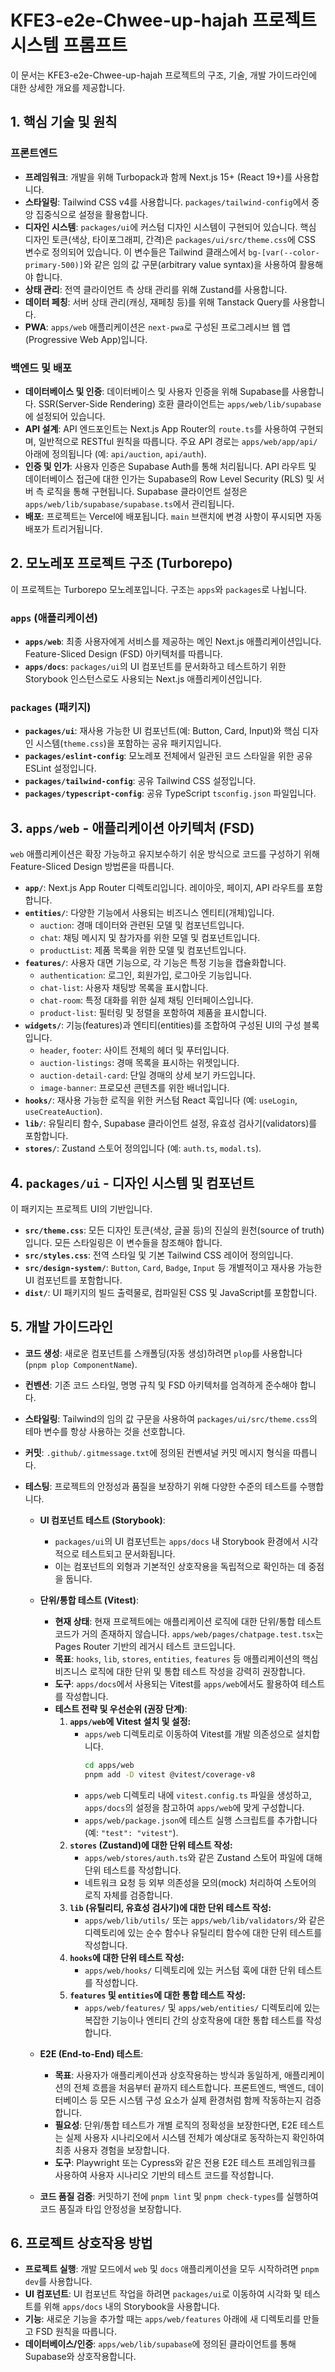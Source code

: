 # KFE3-e2e-Chwee-up-hajah 프로젝트 시스템 프롬프트

이 문서는 KFE3-e2e-Chwee-up-hajah 프로젝트의 구조, 기술, 개발 가이드라인에 대한 상세한 개요를 제공합니다.

## 1. 핵심 기술 및 원칙

### 프론트엔드
- **프레임워크**: 개발을 위해 Turbopack과 함께 Next.js 15+ (React 19+)를 사용합니다.
- **스타일링**: Tailwind CSS v4를 사용합니다. `packages/tailwind-config`에서 중앙 집중식으로 설정을 활용합니다.
- **디자인 시스템**: `packages/ui`에 커스텀 디자인 시스템이 구현되어 있습니다. 핵심 디자인 토큰(색상, 타이포그래피, 간격)은 `packages/ui/src/theme.css`에 CSS 변수로 정의되어 있습니다. 이 변수들은 Tailwind 클래스에서 `bg-[var(--color-primary-500)]`와 같은 임의 값 구문(arbitrary value syntax)을 사용하여 활용해야 합니다.
- **상태 관리**: 전역 클라이언트 측 상태 관리를 위해 Zustand를 사용합니다.
- **데이터 페칭**: 서버 상태 관리(캐싱, 재페칭 등)를 위해 Tanstack Query를 사용합니다.
- **PWA**: `apps/web` 애플리케이션은 `next-pwa`로 구성된 프로그레시브 웹 앱(Progressive Web App)입니다.

### 백엔드 및 배포
- **데이터베이스 및 인증**: 데이터베이스 및 사용자 인증을 위해 Supabase를 사용합니다. SSR(Server-Side Rendering) 호환 클라이언트는 `apps/web/lib/supabase`에 설정되어 있습니다.
- **API 설계**: API 엔드포인트는 Next.js App Router의 `route.ts`를 사용하여 구현되며, 일반적으로 RESTful 원칙을 따릅니다. 주요 API 경로는 `apps/web/app/api/` 아래에 정의됩니다 (예: `api/auction`, `api/auth`).
- **인증 및 인가**: 사용자 인증은 Supabase Auth를 통해 처리됩니다. API 라우트 및 데이터베이스 접근에 대한 인가는 Supabase의 Row Level Security (RLS) 및 서버 측 로직을 통해 구현됩니다. Supabase 클라이언트 설정은 `apps/web/lib/supabase/supabase.ts`에서 관리됩니다.
- **배포**: 프로젝트는 Vercel에 배포됩니다. `main` 브랜치에 변경 사항이 푸시되면 자동 배포가 트리거됩니다.

## 2. 모노레포 프로젝트 구조 (Turborepo)

이 프로젝트는 Turborepo 모노레포입니다. 구조는 `apps`와 `packages`로 나뉩니다.

### `apps` (애플리케이션)
- **`apps/web`**: 최종 사용자에게 서비스를 제공하는 메인 Next.js 애플리케이션입니다. Feature-Sliced Design (FSD) 아키텍처를 따릅니다.
- **`apps/docs`**: `packages/ui`의 UI 컴포넌트를 문서화하고 테스트하기 위한 Storybook 인스턴스로도 사용되는 Next.js 애플리케이션입니다.

### `packages` (패키지)
- **`packages/ui`**: 재사용 가능한 UI 컴포넌트(예: Button, Card, Input)와 핵심 디자인 시스템(`theme.css`)을 포함하는 공유 패키지입니다.
- **`packages/eslint-config`**: 모노레포 전체에서 일관된 코드 스타일을 위한 공유 ESLint 설정입니다.
- **`packages/tailwind-config`**: 공유 Tailwind CSS 설정입니다.
- **`packages/typescript-config`**: 공유 TypeScript `tsconfig.json` 파일입니다.

## 3. `apps/web` - 애플리케이션 아키텍처 (FSD)

`web` 애플리케이션은 확장 가능하고 유지보수하기 쉬운 방식으로 코드를 구성하기 위해 Feature-Sliced Design 방법론을 따릅니다.

- **`app/`**: Next.js App Router 디렉토리입니다. 레이아웃, 페이지, API 라우트를 포함합니다.
- **`entities/`**: 다양한 기능에서 사용되는 비즈니스 엔티티(개체)입니다.
    - `auction`: 경매 데이터와 관련된 모델 및 컴포넌트입니다.
    - `chat`: 채팅 메시지 및 참가자를 위한 모델 및 컴포넌트입니다.
    - `productList`: 제품 목록을 위한 모델 및 컴포넌트입니다.
- **`features/`**: 사용자 대면 기능으로, 각 기능은 특정 기능을 캡슐화합니다.
    - `authentication`: 로그인, 회원가입, 로그아웃 기능입니다.
    - `chat-list`: 사용자 채팅방 목록을 표시합니다.
    - `chat-room`: 특정 대화를 위한 실제 채팅 인터페이스입니다.
    - `product-list`: 필터링 및 정렬을 포함하여 제품을 표시합니다.
- **`widgets/`**: 기능(features)과 엔티티(entities)를 조합하여 구성된 UI의 구성 블록입니다.
    - `header`, `footer`: 사이트 전체의 헤더 및 푸터입니다.
    - `auction-listings`: 경매 목록을 표시하는 위젯입니다.
    - `auction-detail-card`: 단일 경매의 상세 보기 카드입니다.
    - `image-banner`: 프로모션 콘텐츠를 위한 배너입니다.
- **`hooks/`**: 재사용 가능한 로직을 위한 커스텀 React 훅입니다 (예: `useLogin`, `useCreateAuction`).
- **`lib/`**: 유틸리티 함수, Supabase 클라이언트 설정, 유효성 검사기(validators)를 포함합니다.
- **`stores/`**: Zustand 스토어 정의입니다 (예: `auth.ts`, `modal.ts`).

## 4. `packages/ui` - 디자인 시스템 및 컴포넌트

이 패키지는 프로젝트 UI의 기반입니다.

- **`src/theme.css`**: 모든 디자인 토큰(색상, 글꼴 등)의 진실의 원천(source of truth)입니다. 모든 스타일링은 이 변수들을 참조해야 합니다.
- **`src/styles.css`**: 전역 스타일 및 기본 Tailwind CSS 레이어 정의입니다.
- **`src/design-system/`**: `Button`, `Card`, `Badge`, `Input` 등 개별적이고 재사용 가능한 UI 컴포넌트를 포함합니다.
- **`dist/`**: UI 패키지의 빌드 출력물로, 컴파일된 CSS 및 JavaScript를 포함합니다.

## 5. 개발 가이드라인

- **코드 생성**: 새로운 컴포넌트를 스캐폴딩(자동 생성)하려면 `plop`를 사용합니다 (`pnpm plop ComponentName`).
- **컨벤션**: 기존 코드 스타일, 명명 규칙 및 FSD 아키텍처를 엄격하게 준수해야 합니다.
- **스타일링**: Tailwind의 임의 값 구문을 사용하여 `packages/ui/src/theme.css`의 테마 변수를 항상 사용하는 것을 선호합니다.
- **커밋**: `.github/.gitmessage.txt`에 정의된 컨벤셔널 커밋 메시지 형식을 따릅니다.
- **테스팅**:
    프로젝트의 안정성과 품질을 보장하기 위해 다양한 수준의 테스트를 수행합니다.

    - **UI 컴포넌트 테스트 (Storybook)**:
        - `packages/ui`의 UI 컴포넌트는 `apps/docs` 내 Storybook 환경에서 시각적으로 테스트되고 문서화됩니다.
        - 이는 컴포넌트의 외형과 기본적인 상호작용을 독립적으로 확인하는 데 중점을 둡니다.

    - **단위/통합 테스트 (Vitest)**:
        - **현재 상태**: 현재 프로젝트에는 애플리케이션 로직에 대한 단위/통합 테스트 코드가 거의 존재하지 않습니다. `apps/web/pages/chatpage.test.tsx`는 Pages Router 기반의 레거시 테스트 코드입니다.
        - **목표**: `hooks`, `lib`, `stores`, `entities`, `features` 등 애플리케이션의 핵심 비즈니스 로직에 대한 단위 및 통합 테스트 작성을 강력히 권장합니다.
        - **도구**: `apps/docs`에서 사용되는 Vitest를 `apps/web`에서도 활용하여 테스트를 작성합니다.
        - **테스트 전략 및 우선순위 (권장 단계)**:
            1.  **`apps/web`에 Vitest 설치 및 설정:**
                *   `apps/web` 디렉토리로 이동하여 Vitest를 개발 의존성으로 설치합니다.
                    ```bash
                    cd apps/web
                    pnpm add -D vitest @vitest/coverage-v8
                    ```
                *   `apps/web` 디렉토리 내에 `vitest.config.ts` 파일을 생성하고, `apps/docs`의 설정을 참고하여 `apps/web`에 맞게 구성합니다.
                *   `apps/web/package.json`에 테스트 실행 스크립트를 추가합니다 (예: `"test": "vitest"`).
            2.  **`stores` (Zustand)에 대한 단위 테스트 작성:**
                *   `apps/web/stores/auth.ts`와 같은 Zustand 스토어 파일에 대해 단위 테스트를 작성합니다.
                *   네트워크 요청 등 외부 의존성을 모의(mock) 처리하여 스토어의 로직 자체를 검증합니다.
            3.  **`lib` (유틸리티, 유효성 검사기)에 대한 단위 테스트 작성:**
                *   `apps/web/lib/utils/` 또는 `apps/web/lib/validators/`와 같은 디렉토리에 있는 순수 함수나 유틸리티 함수에 대한 단위 테스트를 작성합니다.
            4.  **`hooks`에 대한 단위 테스트 작성:**
                *   `apps/web/hooks/` 디렉토리에 있는 커스텀 훅에 대한 단위 테스트를 작성합니다.
            5.  **`features` 및 `entities`에 대한 통합 테스트 작성:**
                *   `apps/web/features/` 및 `apps/web/entities/` 디렉토리에 있는 복잡한 기능이나 엔티티 간의 상호작용에 대한 통합 테스트를 작성합니다.

    - **E2E (End-to-End) 테스트**:
        - **목표**: 사용자가 애플리케이션과 상호작용하는 방식과 동일하게, 애플리케이션의 전체 흐름을 처음부터 끝까지 테스트합니다. 프론트엔드, 백엔드, 데이터베이스 등 모든 시스템 구성 요소가 실제 환경처럼 함께 작동하는지 검증합니다.
        - **필요성**: 단위/통합 테스트가 개별 로직의 정확성을 보장한다면, E2E 테스트는 실제 사용자 시나리오에서 시스템 전체가 예상대로 동작하는지 확인하여 최종 사용자 경험을 보장합니다.
        - **도구**: Playwright 또는 Cypress와 같은 전용 E2E 테스트 프레임워크를 사용하여 사용자 시나리오 기반의 테스트 코드를 작성합니다.

    - **코드 품질 검증**: 커밋하기 전에 `pnpm lint` 및 `pnpm check-types`를 실행하여 코드 품질과 타입 안정성을 보장합니다.

## 6. 프로젝트 상호작용 방법

- **프로젝트 실행**: 개발 모드에서 `web` 및 `docs` 애플리케이션을 모두 시작하려면 `pnpm dev`를 사용합니다.
- **UI 컴포넌트**: UI 컴포넌트 작업을 하려면 `packages/ui`로 이동하여 시각화 및 테스트를 위해 `apps/docs` 내의 Storybook을 사용합니다.
- **기능**: 새로운 기능을 추가할 때는 `apps/web/features` 아래에 새 디렉토리를 만들고 FSD 원칙을 따릅니다.
- **데이터베이스/인증**: `apps/web/lib/supabase`에 정의된 클라이언트를 통해 Supabase와 상호작용합니다.